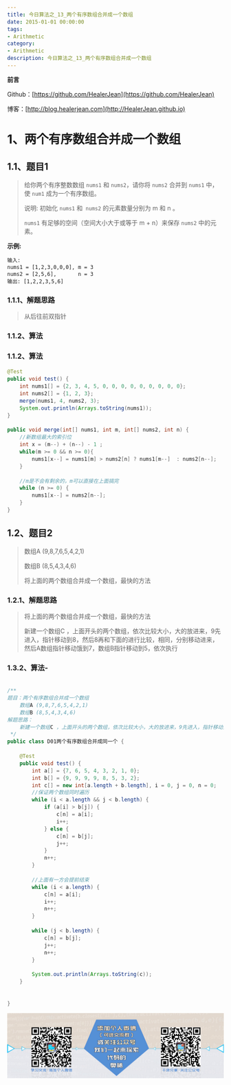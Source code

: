```yaml
---
title: 今日算法之_13_两个有序数组合并成一个数组
date: 2015-01-01 00:00:00
tags: 
- Arithmetic
category: 
- Arithmetic
description: 今日算法之_13_两个有序数组合并成一个数组
---
```


**前言**     

 Github：[https://github.com/HealerJean](https://github.com/HealerJean)         

 博客：[http://blog.healerjean.com](http://HealerJean.github.io)          



# 1、两个有序数组合并成一个数组 

## 1.1、题目1    

> 给你两个有序整数数组 `nums1` 和 `nums2`，请你将 `nums2` 合并到 `nums1` 中，使 `num1` 成为一个有序数组。     
>
> 说明:    初始化 `nums1` 和` nums2` 的元素数量分别为 m 和 n 。    
>
>  `nums1` 有足够的空间（空间大小大于或等于 m + n）来保存 `nums2` 中的元素。

**示例:**

```
输入:
nums1 = [1,2,3,0,0,0], m = 3
nums2 = [2,5,6],       n = 3
输出: [1,2,2,3,5,6]
```



### 1.1.1、解题思路  

> 从后往前双指针    
>
> 

### 1.1.2、算法

### 1.1.2、算法

```java
@Test
public void test() {
    int nums1[] = {2, 3, 4, 5, 0, 0, 0, 0, 0, 0, 0, 0, 0};
    int nums2[] = {1, 2, 3};
    merge(nums1, 4, nums2, 3);
    System.out.println(Arrays.toString(nums1));
}

public void merge(int[] nums1, int m, int[] nums2, int n) {
    //新数组最大的索引位
    int x = (m--) + (n--) - 1 ;
    while(m >= 0 && n >= 0){
        nums1[x--] = nums1[m] > nums2[n] ? nums1[m--]  : nums2[n--];
    }
    
    //m是不会有剩余的，m可以直接在上面搞完
    while (n >= 0) {
        nums1[x--] = nums2[n--];
    }
}
```





## 1.2、题目2  

> 数组A (9,8,7,6,5,4,2,1)          
>
> 数组B (8,5,4,3,4,6)      
>
> 将上面的两个数组合并成一个数组，最快的方法



### 1.2.1、解题思路  

> 将上面的两个数组合并成一个数组，最快的方法
>
> 新建一个数组C ，上面开头的两个数组，依次比较大小，大的放进来，9先进入，指针移动到8，然后8再和下面的进行比较，相同，分别移动进来，然后A数组指针移动饿到7，数组B指针移动到5，依次执行

### 1.3.2、算法-

```java

/**
题目：两个有序数组合并成一个数组
    数组A (9,8,7,6,5,4,2,1)
    数组B (8,5,4,3,4,6)
解题思路：
    新建一个数组C ，上面开头的两个数组，依次比较大小，大的放进来，9先进入，指针移动到8，然后8再和下面的进行比较，相同，分别移动进来，然后A数组指针移动饿到7，数组B指针移动到5，依次执行
 */
public class D01两个有序数组合并成同一个 {

    @Test
    public void test() {
        int a[] = {7, 6, 5, 4, 3, 2, 1, 0};
        int b[] = {9, 9, 9, 9, 8, 5, 3, 2};
        int c[] = new int[a.length + b.length], i = 0, j = 0, n = 0;
        //保证两个数组同时遍历
        while (i < a.length && j < b.length) {
            if (a[i] > b[j]) {
                c[n] = a[i];
                i++;
            } else {
                c[n] = b[j];
                j++;
            }
            n++;
        }

        //上面有一方会提前结束
        while (i < a.length) {
            c[n] = a[i];
            i++;
            n++;
        }

        while (j < b.length) {
            c[n] = b[j];
            j++;
            n++;
        }

        System.out.println(Arrays.toString(c));
    }


}
```





![ContactAuthor](https://raw.githubusercontent.com/HealerJean/HealerJean.github.io/master/assets/img/artical_bottom.jpg)

<!-- Gitalk 评论 start  -->

<link rel="stylesheet" href="https://unpkg.com/gitalk/dist/gitalk.css">
<script src="https://unpkg.com/gitalk@latest/dist/gitalk.min.js"></script> 
<div id="gitalk-container"></div>    
 <script type="text/javascript">
    var gitalk = new Gitalk({
		clientID: `1d164cd85549874d0e3a`,
		clientSecret: `527c3d223d1e6608953e835b547061037d140355`,
		repo: `HealerJean.github.io`,
		owner: 'HealerJean',
		admin: ['HealerJean'],
		id: 'kTJW1fcDyzSNb7XU',
    });
    gitalk.render('gitalk-container');
</script> 

<!-- Gitalk end -->

